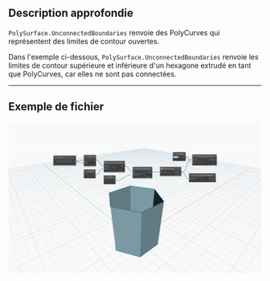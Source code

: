 ## Description approfondie
`PolySurface.UnconnectedBoundaries` renvoie des PolyCurves qui représentent des limites de contour ouvertes.

Dans l'exemple ci-dessous, `PolySurface.UnconnectedBoundaries` renvoie les limites de contour supérieure et inférieure d'un hexagone extrudé en tant que PolyCurves, car elles ne sont pas connectées.

___
## Exemple de fichier

![PolySurface.UnconnectedBoundaries](./Autodesk.DesignScript.Geometry.PolySurface.UnconnectedBoundaries_img.jpg)

